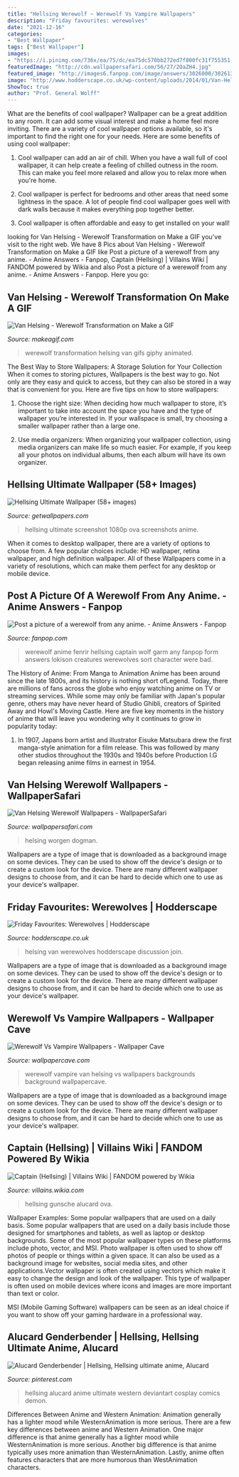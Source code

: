 ```yaml
---
title: "Hellsing Werewolf ~ Werewolf Vs Vampire Wallpapers"
description: "Friday favourites: werewolves"
date: "2021-12-16"
categories:
- "Best Wallpaper"
tags: ["Best Wallpaper"]
images:
- "https://i.pinimg.com/736x/ea/75/dc/ea75dc570bb272ed7f800fc31f755351--hellsing-cosplay-western-comics.jpg"
featuredImage: "http://cdn.wallpapersafari.com/56/27/2OaZH4.jpg"
featured_image: "http://images6.fanpop.com/image/answers/3026000/3026139_1348976981773.52res_491_300.jpg"
image: "http://www.hodderscape.co.uk/wp-content/uploads/2014/01/Van-Helsing-2.png"
ShowToc: true
author: "Prof. General Wolff"
---
```



What are the benefits of cool wallpaper?
Wallpaper can be a great addition to any room. It can add some visual interest and make a home feel more inviting. There are a variety of cool wallpaper options available, so it's important to find the right one for your needs. Here are some benefits of using cool wallpaper: 
1. Cool wallpaper can add an air of chill. When you have a wall full of cool wallpaper, it can help create a feeling of chilled outness in the room. This can make you feel more relaxed and allow you to relax more when you're home. 

2. Cool wallpaper is perfect for bedrooms and other areas that need some lightness in the space. A lot of people find cool wallpaper goes well with dark walls because it makes everything pop together better. 

3. Cool wallpaper is often affordable and easy to get installed on your wall!

	

		
looking for Van Helsing - Werewolf Transformation on Make a GIF you've visit to the right web. We have 8 Pics about Van Helsing - Werewolf Transformation on Make a GIF like Post a picture of a werewolf from any anime. - Anime Answers - Fanpop, Captain (Hellsing) | Villains Wiki | FANDOM powered by Wikia and also Post a picture of a werewolf from any anime. - Anime Answers - Fanpop. Here you go:
		
    
## Van Helsing - Werewolf Transformation On Make A GIF

<img loading=lazy src="https://i.makeagif.com/media/8-17-2015/VKWF-o.gif" onerror="this.onerror=null;this.src='https://tse2.mm.bing.net/th?id=OIP.31KXWW7B2h-6dJ1-5EYPKAHaFj&amp;pid=15.1';" alt="Van Helsing - Werewolf Transformation on Make a GIF">

_Source: makeagif.com_

>werewolf transformation helsing van gifs giphy animated. 

	

The Best Way to Store Wallpapers: A Storage Solution for Your Collection
When it comes to storing pictures, Wallpapers is the best way to go. Not only are they easy and quick to access, but they can also be stored in a way that is convenient for you. Here are five tips on how to store wallpapers:
1) Choose the right size: When deciding how much wallpaper to store, it’s important to take into account the space you have and the type of wallpaper you’re interested in. If your wallspace is small, try choosing a smaller wallpaper rather than a large one.

2) Use media organizers: When organizing your wallpaper collection, using media organizers can make life so much easier. For example, if you keep all your photos on individual albums, then each album will have its own organizer.

    
## Hellsing Ultimate Wallpaper (58+ Images)

<img loading=lazy src="http://getwallpapers.com/wallpaper/full/2/4/e/113549.jpg" onerror="this.onerror=null;this.src='https://tse4.mm.bing.net/th?id=OIP.A1SnI2hyQnqEUBh_T_7ZIwHaEK&amp;pid=15.1';" alt="Hellsing Ultimate Wallpaper (58+ images)">

_Source: getwallpapers.com_

>hellsing ultimate screenshot 1080p ova screenshots anime. 

	

When it comes to desktop wallpaper, there are a variety of options to choose from. A few popular choices include: HD wallpaper, retina wallpaper, and high definition wallpaper. All of these Wallpapers come in a variety of resolutions, which can make them perfect for any desktop or mobile device. 

    
## Post A Picture Of A Werewolf From Any Anime. - Anime Answers - Fanpop

<img loading=lazy src="http://images6.fanpop.com/image/answers/3026000/3026139_1348976981773.52res_491_300.jpg" onerror="this.onerror=null;this.src='https://tse1.mm.bing.net/th?id=OIP.8gXk7F1ZH6yY3WkdJ6XXjAHaEh&amp;pid=15.1';" alt="Post a picture of a werewolf from any anime. - Anime Answers - Fanpop">

_Source: fanpop.com_

>werewolf anime fenrir hellsing captain wolf garm any fanpop form answers lokison creatures werewolves sort character were bad. 

	

The History of Anime: From Manga to Animation
Anime has been around since the late 1800s, and its history is nothing short ofLegend. Today, there are millions of fans across the globe who enjoy watching anime on TV or streaming services. While some may only be familiar with Japan's popular genre, others may have never heard of Studio Ghibli, creators of Spirited Away and Howl's Moving Castle. Here are five key moments in the history of anime that will leave you wondering why it continues to grow in popularity today:
1) In 1907, Japans born artist and illustrator Eisuke Matsubara drew the first manga-style animation for a film release. This was followed by many other studios throughout the 1930s and 1940s before Production I.G began releasing anime films in earnest in 1954.

    
## Van Helsing Werewolf Wallpapers - WallpaperSafari

<img loading=lazy src="http://cdn.wallpapersafari.com/56/27/2OaZH4.jpg" onerror="this.onerror=null;this.src='https://tse1.mm.bing.net/th?id=OIP.kf00xbVIOZCnqBfUwJecAAHaFj&amp;pid=15.1';" alt="Van Helsing Werewolf Wallpapers - WallpaperSafari">

_Source: wallpapersafari.com_

>helsing worgen dogman. 

	

Wallpapers are a type of image that is downloaded as a background image on some devices. They can be used to show off the device's design or to create a custom look for the device. There are many different wallpaper designs to choose from, and it can be hard to decide which one to use as your device's wallpaper.

    
## Friday Favourites: Werewolves | Hodderscape

<img loading=lazy src="http://www.hodderscape.co.uk/wp-content/uploads/2014/01/Van-Helsing-2.png" onerror="this.onerror=null;this.src='https://tse4.mm.bing.net/th?id=OIP.TGdHPFMhwGi13bn65M9begHaHa&amp;pid=15.1';" alt="Friday Favourites: Werewolves | Hodderscape">

_Source: hodderscape.co.uk_

>helsing van werewolves hodderscape discussion join. 

	

Wallpapers are a type of image that is downloaded as a background image on some devices. They can be used to show off the device's design or to create a custom look for the device. There are many different wallpaper designs to choose from, and it can be hard to decide which one to use as your device's wallpaper.

    
## Werewolf Vs Vampire Wallpapers - Wallpaper Cave

<img loading=lazy src="https://wallpapercave.com/wp/wp2920315.jpg" onerror="this.onerror=null;this.src='https://tse4.mm.bing.net/th?id=OIP.rYdtiW-pnXZRdBQRfNUY3wHaEK&amp;pid=15.1';" alt="Werewolf Vs Vampire Wallpapers - Wallpaper Cave">

_Source: wallpapercave.com_

>werewolf vampire van helsing vs wallpapers backgrounds background wallpapercave. 

	

Wallpapers are a type of image that is downloaded as a background image on some devices. They can be used to show off the device's design or to create a custom look for the device. There are many different wallpaper designs to choose from, and it can be hard to decide which one to use as your device's wallpaper.

    
## Captain (Hellsing) | Villains Wiki | FANDOM Powered By Wikia

<img loading=lazy src="https://vignette.wikia.nocookie.net/villains/images/1/1b/Hellsing_ultimate_captain_hans_gunsche_full_body_by_signas501-dan4yaa.png/revision/latest?cb=20171115213213" onerror="this.onerror=null;this.src='https://tse2.mm.bing.net/th?id=OIP.DgoYCdT53DdiIk2Mw1l8JgDrEJ&amp;pid=15.1';" alt="Captain (Hellsing) | Villains Wiki | FANDOM powered by Wikia">

_Source: villains.wikia.com_

>hellsing gunsche alucard ova. 

	

Wallpaper Examples: Some popular wallpapers that are used on a daily basis.
Some popular wallpapers that are used on a daily basis include those designed for smartphones and tablets, as well as laptop or desktop backgrounds. Some of the most popular wallpaper types on these platforms include photo, vector, and MSI. 
Photo wallpaper is often used to show off photos of people or things within a given space. It can also be used as a background image for websites, social media sites, and other applications.Vector wallpaper is often created using vectors which make it easy to change the design and look of the wallpaper. This type of wallpaper is often used on mobile devices where icons and images are more important than text or color. 

MSI (Mobile Gaming Software) wallpapers can be seen as an ideal choice if you want to show off your gaming hardware in a professional way.

    
## Alucard Genderbender | Hellsing, Hellsing Ultimate Anime, Alucard

<img loading=lazy src="https://i.pinimg.com/736x/ea/75/dc/ea75dc570bb272ed7f800fc31f755351--hellsing-cosplay-western-comics.jpg" onerror="this.onerror=null;this.src='https://tse1.mm.bing.net/th?id=OIP.BrPeDHM4cOsfKa6g-prGRwHaLB&amp;pid=15.1';" alt="Alucard Genderbender | Hellsing, Hellsing ultimate anime, Alucard">

_Source: pinterest.com_

>hellsing alucard anime ultimate western deviantart cosplay comics demon. 

	

Differences Between Anime and Western Animation: Animation generally has a lighter mood while WesternAnimation is more serious.
There are a few key differences between anime and Western Animation. One major difference is that anime generally has a lighter mood while WesternAnimation is more serious. Another big difference is that anime typically uses more animation than WesternAnimation. Lastly, anime often features characters that are more humorous than WestAnimation characters.

